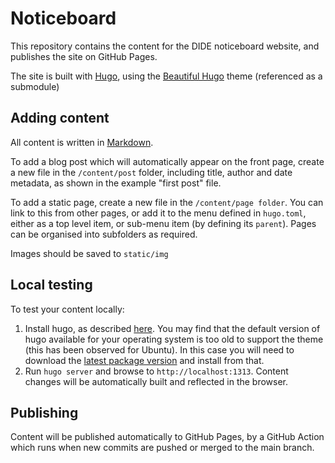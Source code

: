 # Noticeboard

This repository contains the content for the DIDE noticeboard website, and publishes the site on GitHub Pages. 

The site is built with [Hugo](https://gohugo.io/), using the [Beautiful Hugo](https://github.com/halogenica/beautifulhugo.git) 
theme (referenced as a submodule)

## Adding content

All content is written in [Markdown](https://github.com/halogenica/beautifulhugo.git).

To add a blog post which will automatically appear on the front page, create a new file in the `/content/post` folder, including
title, author and date metadata, as shown in the example "first post" file. 

To add a static page, create a new file in the `/content/page folder`. You can link to this from other pages, or add it to the 
menu defined in `hugo.toml`, either as a top level item, or sub-menu item (by defining its `parent`). Pages can be 
organised into subfolders as required.

Images should be saved to `static/img`

## Local testing

To test your content locally:
1. Install hugo, as described [here](https://gohugo.io/installation/). You may find that the default version of hugo available
for your operating system is too old to support the theme (this has been observed for Ubuntu). In this case you will need
to download the [latest package version](https://github.com/gohugoio/hugo/releases/latest) and install from that.  
2. Run `hugo server` and browse to `http://localhost:1313`. Content changes will be automatically built and reflected in the browser.

## Publishing

Content will be published automatically to GitHub Pages, by a GitHub Action which runs when new commits are pushed or merged
to the main branch. 


